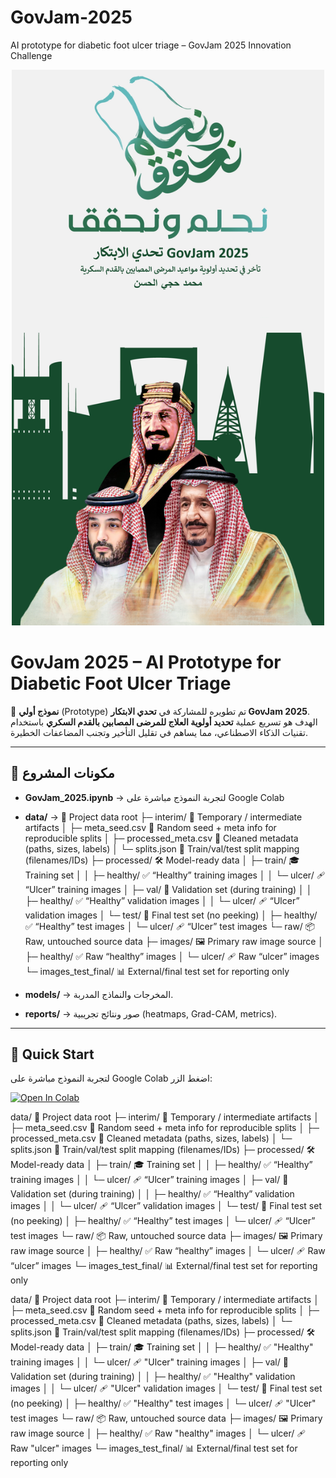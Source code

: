 # GovJam-2025
AI prototype for diabetic foot ulcer triage – GovJam 2025 Innovation Challenge


<div align="center">
  <img src="data/Saudi.jpeg"  width="500">
</div>

# GovJam 2025 – AI Prototype for Diabetic Foot Ulcer Triage

🚀 **نموذج أولي** (Prototype) تم تطويره للمشاركة في **تحدي الابتكار GovJam 2025**.  
الهدف هو تسريع عملية **تحديد أولوية العلاج للمرضى المصابين بالقدم السكري** باستخدام تقنيات الذكاء الاصطناعي، مما يساهم في تقليل التأخير وتجنب المضاعفات الخطيرة.

---

## 📂 مكونات المشروع
- **GovJam_2025.ipynb** → لتجربة النموذج مباشرة على Google Colab  
- **data/** →                            📂 Project data root
├─ interim/                              🧪 Temporary / intermediate artifacts
│  ├─ meta_seed.csv                      🎲 Random seed + meta info for reproducible splits
│  ├─ processed_meta.csv                 🧾 Cleaned metadata (paths, sizes, labels)
│  └─ splits.json                        🔀 Train/val/test split mapping (filenames/IDs)
├─ processed/                            🛠️ Model-ready data
│  ├─ train/                             🎓 Training set
│  │  ├─ healthy/                        ✅ “Healthy” training images
│  │  └─ ulcer/                          🩹 “Ulcer” training images
│  ├─ val/                               🧪 Validation set (during training)
│  │  ├─ healthy/                        ✅ “Healthy” validation images
│  │  └─ ulcer/                          🩹 “Ulcer” validation images
│  └─ test/                              🧭 Final test set (no peeking)
│     ├─ healthy/                        ✅ “Healthy” test images
│     └─ ulcer/                          🩹 “Ulcer” test images
└─ raw/                                  📦 Raw, untouched source data
   ├─ images/                            🖼️ Primary raw image source
   │  ├─ healthy/                        ✅ Raw “healthy” images
   │  └─ ulcer/                          🩹 Raw “ulcer” images
   └─ images_test_final/                 📊 External/final test set for reporting only

- **models/** → المخرجات والنماذج المدربة.  
- **reports/** → صور ونتائج تجريبية (heatmaps, Grad-CAM, metrics).  

---

## 🚀 Quick Start
لتجربة النموذج مباشرة على Google Colab اضغط الزر:

[![Open In Colab](https://colab.research.google.com/assets/colab-badge.svg)](https://colab.research.google.com/github/mohalhassanmoh/GovJam-2025/blob/main/GovJam_2025.ipynb
)





data/                                   📂 Project data root
├─ interim/                              🧪 Temporary / intermediate artifacts
│  ├─ meta_seed.csv                      🎲 Random seed + meta info for reproducible splits
│  ├─ processed_meta.csv                 🧾 Cleaned metadata (paths, sizes, labels)
│  └─ splits.json                        🔀 Train/val/test split mapping (filenames/IDs)
├─ processed/                            🛠️ Model-ready data
│  ├─ train/                             🎓 Training set
│  │  ├─ healthy/                        ✅ “Healthy” training images
│  │  └─ ulcer/                          🩹 “Ulcer” training images
│  ├─ val/                               🧪 Validation set (during training)
│  │  ├─ healthy/                        ✅ “Healthy” validation images
│  │  └─ ulcer/                          🩹 “Ulcer” validation images
│  └─ test/                              🧭 Final test set (no peeking)
│     ├─ healthy/                        ✅ “Healthy” test images
│     └─ ulcer/                          🩹 “Ulcer” test images
└─ raw/                                  📦 Raw, untouched source data
   ├─ images/                            🖼️ Primary raw image source
   │  ├─ healthy/                        ✅ Raw “healthy” images
   │  └─ ulcer/                          🩹 Raw “ulcer” images
   └─ images_test_final/                 📊 External/final test set for reporting only



   data/                                   📂 Project data root
├─ interim/                              🧪 Temporary / intermediate artifacts
│  ├─ meta_seed.csv                      🎲 Random seed + meta info for reproducible splits
│  ├─ processed_meta.csv                 🧾 Cleaned metadata (paths, sizes, labels)
│  └─ splits.json                        🔀 Train/val/test split mapping (filenames/IDs)
├─ processed/                            🛠️ Model-ready data
│  ├─ train/                             🎓 Training set
│  │  ├─ healthy/                        ✅ "Healthy" training images
│  │  └─ ulcer/                          🩹 "Ulcer" training images
│  ├─ val/                               🧪 Validation set (during training)
│  │  ├─ healthy/                        ✅ "Healthy" validation images
│  │  └─ ulcer/                          🩹 "Ulcer" validation images
│  └─ test/                              🧭 Final test set (no peeking)
│     ├─ healthy/                        ✅ "Healthy" test images
│     └─ ulcer/                          🩹 "Ulcer" test images
└─ raw/                                  📦 Raw, untouched source data
   ├─ images/                            🖼️ Primary raw image source
   │  ├─ healthy/                        ✅ Raw "healthy" images
   │  └─ ulcer/                          🩹 Raw "ulcer" images
   └─ images_test_final/                 📊 External/final test set for reporting only


